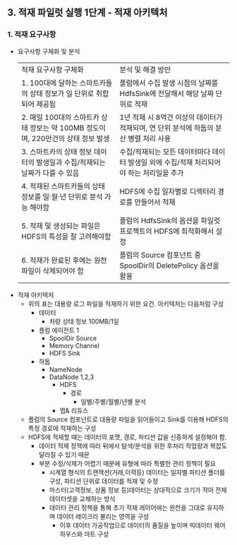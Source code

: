## 3. 적재 파일럿 실행 1단계 - 적재 아키텍처
### 1. 적재 요구사항
- 요구사항 구체화 및 분석
  <table>
    <tr>
        <td>적재 요구사항 구체화</td>
        <td>분석 및 해결 방안</td>
    </tr>
    <tr>
        <td>1. 100대에 달하는 스마트카들의 상태 정보가 일 단위로 취합되어 제공됨</td>
        <td>플럼에서 수집 발생 시점의 날짜를 HdfsSink에 전달해서 해당 날짜 단위로 적재</td>
    </tr>
    <tr>
        <td>2. 매일 100대의 스마트카 상태 정보는 약 100MB 정도이며, 220만건의 상태 정보 발생</td>
        <td>1년 적재 시 8억건 이상의 데이터가 적재되며, 연 단위 분석에 하둡의 분산 병렬 처리 사용</td>
    </tr>
    <tr>
        <td>3. 스마트카의 상태 정보 데이터의 발생일과 수집/적재되는 날짜가 다를 수 있음</td>
        <td>수집/적재되는 모든 데이터마다 데이터 발생일 외에 수집/적재 처리되어야 하는 처리일을 추가</td>
    </tr>
    <tr>
        <td>4. 적재된 스마트카들의 상태 정보를 일·월·년 단위로 분석 가능 해야함</td>
        <td>HDFS에 수집 일자별로 디렉터리 경로를 만들어서 적재</td>
    </tr>
    <tr>
        <td>5. 적재 및 생성되는 파일은 HDFS의 특성을 잘 고려해야함</td>
        <td>플럼의 HdfsSink의 옵션을 파일럿 프로젝트의 HDFS에 최적화해서 설정</td>
    </tr>
    <tr>
        <td>6. 적재가 완료된 후에는 원천 파일이 삭제되어야 함</td>
        <td>플럼의 Source 컴포넌트 중 SpoolDir의 DeletePolicy 옵션을 활용</td>
    </tr>
  </table>
- 적재 아키텍처
  - 위의 표는 대용량 로그 파일을 적재하기 위한 요건. 아키텍처는 다음처럼 구성
    - 데이터 
      - 차량 상태 정보 100MB/1일
    - 플럼 에이전트 1
      - SpoolDir Source
      - Memory Channel
      - HDFS Sink
    - 하둡
      - NameNode
      - DataNode 1,2,3
        - HDFS
          - 경로
            - 일별/주별/월별/년별 분석
        - 맵& 리듀스
  - 플럼의 Source 컴포넌트로 대용량 파일을 읽어들이고 Sink를 이용해 HDFS의 특정 경로에 적재하는 구성
  - HDFS에 적재할 때는 데이터의 포맷, 경로, 파티션 값을 신중하게 설정해야 함.
    - 데이터 적재 정책에 따라 뒤에서 탐색/분석을 위한 후처리 작업량과 복잡도 달라질 수 있기 때문
    - 부분 수정/삭제가 어렵기 때문에 유형에 따라 특별한 관리 정책이 필요
      - 시계열 형식의 트랜잭션(거래,이력등) 데이터는 일자별 파티션 폴더를 구성, 파티션 단위로 데이터를 적재 및 수정
      - 마스터(고객정보, 상품 정보 등)데이터는 상대적으로 크기가 작아 전체 데이터셋을 교체하는 방식 
      - 데이터 관리 정책을 통해 초기 적재 레이어에는 원천을 그대로 유지하며 데이터 레이크라 불리는 영역을 구성
        - 이후 데이터 가공작업으로 데이터의 품질을 높이며 빅데이터 웨어하우스와 마트 구성
